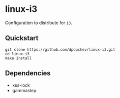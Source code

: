 # linux-i3

Configuration to distribute for `i3`.

## Quickstart

```
git clone https://github.com/dpopchev/linux-i3.git
cd linux-i3
make install
```

## Dependencies

- xss-lock
- gammastep
